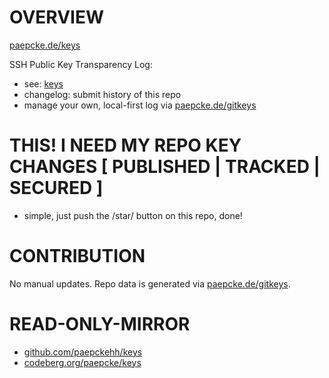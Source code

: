 # OVERVIEW 

[paepcke.de/keys](https://paepcke.de/keys)

SSH Public Key Transparency Log:

- see: [keys](/.keys)
- changelog: submit history of this repo
- manage your own, local-first log via [paepcke.de/gitkeys](https://paepcke.de/gitkeys)

# THIS! I NEED MY REPO KEY CHANGES [ PUBLISHED | TRACKED | SECURED ]

- simple, just push the /star/ button on this repo, done!

# CONTRIBUTION

No manual updates.
Repo data is generated via [paepcke.de/gitkeys](https://paepcke.de/gitkeys).

# READ-ONLY-MIRROR

* [github.com/paepckehh/keys](https://github.com/paepckehh/keys)
* [codeberg.org/paepcke/keys](https://codeberg.org/paepcke/keys)
